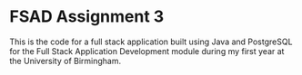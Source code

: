 # FSAD Assignment 3
This is the code for a full stack application built using Java and PostgreSQL for the Full Stack Application Development module during my first year at the University of Birmingham.
